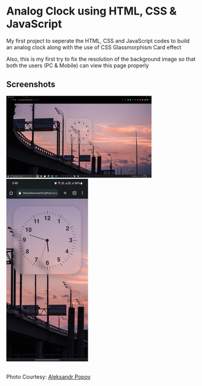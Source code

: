 
# Analog Clock using HTML, CSS & JavaScript

My first project to seperate the HTML, CSS and JavaScript codes to build an analog clock along with the use of CSS Glassmorphism Card effect

Also, this is my first try to fix the resolution of the background image so that both the users (PC & Mobile) can view this page properly


## Screenshots

<img src="https://github.com/therandomuser03/analog-clock/blob/main/screenshots/desktop.png">

<img src="https://github.com/therandomuser03/analog-clock/blob/main/screenshots/mobile.png">



## 

Photo Courtesy: [Aleksandr Popov](https://unsplash.com/@5tep5?utm_source=unsplash&utm_medium=referral&utm_content=creditCopyText)
